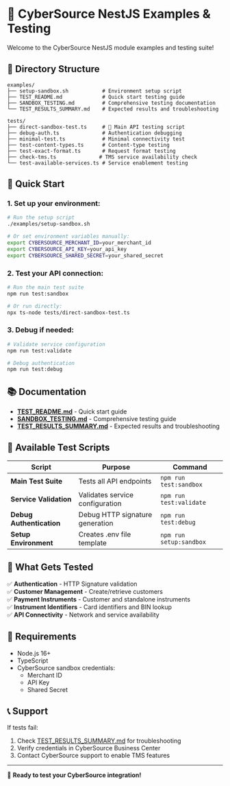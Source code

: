 # 🧪 CyberSource NestJS Examples & Testing

Welcome to the CyberSource NestJS module examples and testing suite!

## 📂 Directory Structure

```
examples/
├── setup-sandbox.sh           # Environment setup script
├── TEST_README.md             # Quick start testing guide  
├── SANDBOX_TESTING.md         # Comprehensive testing documentation
└── TEST_RESULTS_SUMMARY.md    # Expected results and troubleshooting

tests/
├── direct-sandbox-test.ts     # 🌟 Main API testing script
├── debug-auth.ts              # Authentication debugging
├── minimal-test.ts            # Minimal connectivity test
├── test-content-types.ts      # Content-type testing
├── test-exact-format.ts       # Request format testing
├── check-tms.ts              # TMS service availability check
└── test-available-services.ts # Service enablement testing
```

## 🚀 Quick Start

### 1. Set up your environment:
```bash
# Run the setup script
./examples/setup-sandbox.sh

# Or set environment variables manually:
export CYBERSOURCE_MERCHANT_ID=your_merchant_id
export CYBERSOURCE_API_KEY=your_api_key  
export CYBERSOURCE_SHARED_SECRET=your_shared_secret
```

### 2. Test your API connection:
```bash
# Run the main test suite
npm run test:sandbox

# Or run directly:
npx ts-node tests/direct-sandbox-test.ts
```

### 3. Debug if needed:
```bash
# Validate service configuration
npm run test:validate

# Debug authentication
npm run test:debug
```

## 📚 Documentation

- **[TEST_README.md](./TEST_README.md)** - Quick start guide
- **[SANDBOX_TESTING.md](./SANDBOX_TESTING.md)** - Comprehensive testing guide
- **[TEST_RESULTS_SUMMARY.md](./TEST_RESULTS_SUMMARY.md)** - Expected results and troubleshooting

## 🧪 Available Test Scripts

| Script | Purpose | Command |
|--------|---------|---------|
| **Main Test Suite** | Tests all API endpoints | `npm run test:sandbox` |
| **Service Validation** | Validates service configuration | `npm run test:validate` |
| **Debug Authentication** | Debug HTTP signature generation | `npm run test:debug` |
| **Setup Environment** | Creates .env file template | `npm run setup:sandbox` |

## 🎯 What Gets Tested

✅ **Authentication** - HTTP Signature validation  
✅ **Customer Management** - Create/retrieve customers  
✅ **Payment Instruments** - Customer and standalone instruments  
✅ **Instrument Identifiers** - Card identifiers and BIN lookup  
✅ **API Connectivity** - Network and service availability  

## 🔧 Requirements

- Node.js 16+
- TypeScript 
- CyberSource sandbox credentials:
  - Merchant ID
  - API Key  
  - Shared Secret

## 📞 Support

If tests fail:
1. Check [TEST_RESULTS_SUMMARY.md](./TEST_RESULTS_SUMMARY.md) for troubleshooting
2. Verify credentials in CyberSource Business Center
3. Contact CyberSource support to enable TMS features

---

🎉 **Ready to test your CyberSource integration!**